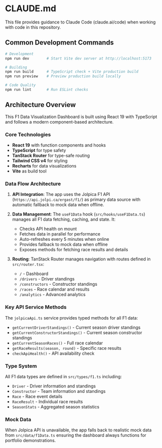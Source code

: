 # CLAUDE.md

This file provides guidance to Claude Code (claude.ai/code) when working with code in this repository.

## Common Development Commands

```bash
# Development
npm run dev        # Start Vite dev server at http://localhost:5173

# Building
npm run build      # TypeScript check + Vite production build
npm run preview    # Preview production build locally

# Code Quality
npm run lint       # Run ESLint checks
```

## Architecture Overview

This F1 Data Visualization Dashboard is built using React 19 with TypeScript and follows a modern component-based architecture.

### Core Technologies
- **React 19** with function components and hooks
- **TypeScript** for type safety
- **TanStack Router** for type-safe routing
- **Tailwind CSS v4** for styling
- **Recharts** for data visualizations
- **Vite** as build tool

### Data Flow Architecture

1. **API Integration**: The app uses the Jolpica F1 API (`https://api.jolpi.ca/ergast/f1/`) as primary data source with automatic fallback to mock data when offline.

2. **Data Management**: The `useF1Data` hook (`src/hooks/useF1Data.ts`) manages all F1 data fetching, caching, and state. It:
   - Checks API health on mount
   - Fetches data in parallel for performance
   - Auto-refreshes every 5 minutes when online
   - Provides fallback to mock data when offline
   - Exposes methods for fetching race results and details

3. **Routing**: TanStack Router manages navigation with routes defined in `src/router.tsx`:
   - `/` - Dashboard
   - `/drivers` - Driver standings
   - `/constructors` - Constructor standings
   - `/races` - Race calendar and results
   - `/analytics` - Advanced analytics

### Key API Service Methods

The `jolpicaApi.ts` service provides typed methods for all F1 data:
- `getCurrentDriverStandings()` - Current season driver standings
- `getCurrentConstructorStandings()` - Current season constructor standings
- `getCurrentSeasonRaces()` - Full race calendar
- `getRaceResults(season, round)` - Specific race results
- `checkApiHealth()` - API availability check

### Type System

All F1 data types are defined in `src/types/f1.ts` including:
- `Driver` - Driver information and standings
- `Constructor` - Team information and standings
- `Race` - Race event details
- `RaceResult` - Individual race results
- `SeasonStats` - Aggregated season statistics

### Mock Data

When Jolpica API is unavailable, the app falls back to realistic mock data from `src/data/f1Data.ts` ensuring the dashboard always functions for portfolio demonstrations.